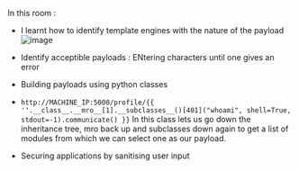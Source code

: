 In this room :

- I learnt how to identify template engines with the nature of the payload
![image](https://github.com/poorvi1910/Web/assets/146640913/42ce11ee-f9f2-4fb2-befd-1b6cdcd08d30)

- Identify acceptible payloads : ENtering characters until one gives an error
- Building payloads using python classes
- ```http://MACHINE_IP:5000/profile/{{ ''.__class__.__mro__[1].__subclasses__()[401]("whoami", shell=True, stdout=-1).communicate() }}```
  In this class lets us go down the inheritance tree, mro back up and subclasses down again to get a list of modules from which we can select one as our payload.
- Securing applications by sanitising user input
